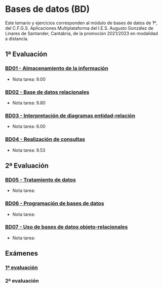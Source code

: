 # Bases de datos (BD)
Este temario y ejercicios corresponden al módulo de bases de datos de 1º, del C.F.G.S. Aplicaciones Multiplataforma del I.E.S. Augusto González de Linares de Santander, Cantabria, de la promoción 2021/2023 en modalidad a distancia.
## 1ª Evaluación
### [BD01 - Almacenamiento de la información](https://github.com/DiegoGlez1992/DAM/tree/main/Bases%20de%20datos/BD01%20-%20Almacenamiento%20de%20la%20informaci%C3%B3n)
* Nota tarea: 9.00
### [BD02 - Base de datos relacionales](https://github.com/DiegoGlez1992/DAM/tree/main/Bases%20de%20datos/BD02%20-%20Base%20de%20datos%20relacionales)
* Nota tarea: 9.80
### [BD03 - Interpretación de diagramas entidad-relación](https://github.com/DiegoGlez1992/DAM/tree/main/Bases%20de%20datos/BD03%20-%20Interpretaci%C3%B3n%20de%20diagramas%20entidad-relaci%C3%B3n)
* Nota tarea: 6.00
### [BD04 - Realización de consultas](https://github.com/DiegoGlez1992/DAM/tree/main/Bases%20de%20datos/BD04%20-%20Realizaci%C3%B3n%20de%20consultas)
* Nota tarea: 9.53
## 2ª Evaluación
### [BD05 - Tratamiento de datos](https://github.com/DiegoGlez1992/DAM/tree/main/Bases%20de%20datos/BD05%20-%20Tratamiento%20de%20datos)
* Nota tarea: 
### [BD06 - Programación de bases de datos](https://github.com/DiegoGlez1992/DAM/tree/main/Bases%20de%20datos/BD06%20-%20Programaci%C3%B3n%20de%20bases%20de%20datos)
* Nota tarea: 
### [BD07 - Uso de bases de datos objeto-relacionales](https://github.com/DiegoGlez1992/DAM/tree/main/Bases%20de%20datos/BD07%20-%20Uso%20de%20bases%20de%20datos%20objeto-relacionales)
* Nota tarea: 
## Exámenes
### [1ª evaluación](https://github.com/DiegoGlez1992/DAM/tree/main/Bases%20de%20datos/Examen%201%C2%AA%20evaluaci%C3%B3n)
### 2ª evaluación
